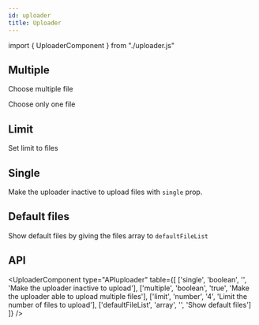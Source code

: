 ```yaml
---
id: uploader
title: Uploader
---
```


import { UploaderComponent } from "./uploader.js"

## Multiple

<p>Choose multiple file</p>
<UploaderComponent multi={true} />

<p>Choose only one file</p>
<UploaderComponent multi={false} />

## Limit

<p>Set limit to files</p>
<UploaderComponent lmt={2} />

## Single

<p>Make the uploader inactive to upload files with <code>single</code> prop.</p>
<UploaderComponent singl={true} />

## Default files

<p>Show default files by giving the files array to <code>defaultFileList</code></p>
<UploaderComponent defaultFiles />

## API

<UploaderComponent type="APIuploader" table={[
  ['single', 'boolean', '', 'Make the uploader inactive to upload'],
  ['multiple', 'boolean', 'true', 'Make the uploader able to upload multiple files'],
  ['limit', 'number', '4', 'Limit the number of files to upload'],
  ['defaultFileList', 'array', '', 'Show default files']
]} />